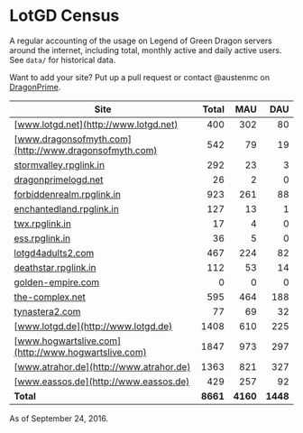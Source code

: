 # LotGD Census
A regular accounting of the usage on Legend of Green Dragon servers around the internet, including total, monthly active and daily active users. See `data/` for historical data.

Want to add your site? Put up a pull request or contact @austenmc on [DragonPrime](http://dragonprime.net).


Site | Total | MAU | DAU
--- | ---:| ---:| ---:
[www.lotgd.net](http://www.lotgd.net)|400|302|80
[www.dragonsofmyth.com](http://www.dragonsofmyth.com)|542|79|19
[stormvalley.rpglink.in](http://stormvalley.rpglink.in)|292|23|3
[dragonprimelogd.net](http://dragonprimelogd.net)|26|2|0
[forbiddenrealm.rpglink.in](http://forbiddenrealm.rpglink.in)|923|261|88
[enchantedland.rpglink.in](http://enchantedland.rpglink.in)|127|13|1
[twx.rpglink.in](http://twx.rpglink.in)|17|4|0
[ess.rpglink.in](http://ess.rpglink.in)|36|5|0
[lotgd4adults2.com](http://lotgd4adults2.com)|467|224|82
[deathstar.rpglink.in](http://deathstar.rpglink.in)|112|53|14
[golden-empire.com](http://golden-empire.com)|0|0|0
[the-complex.net](http://the-complex.net)|595|464|188
[tynastera2.com](http://tynastera2.com)|77|69|32
[www.lotgd.de](http://www.lotgd.de)|1408|610|225
[www.hogwartslive.com](http://www.hogwartslive.com)|1847|973|297
[www.atrahor.de](http://www.atrahor.de)|1363|821|327
[www.eassos.de](http://www.eassos.de)|429|257|92
**Total**|**8661**|**4160**|**1448**

As of September 24, 2016.
